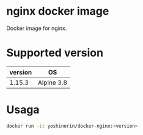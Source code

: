 # nginx docker image

Docker image for nginx.

# Supported version

|version|OS|
|---|---|
|1.15.3|Alpine 3.8|

# Usaga

```sh
docker run -it yoshinorin/docker-nginx:<version>
```
